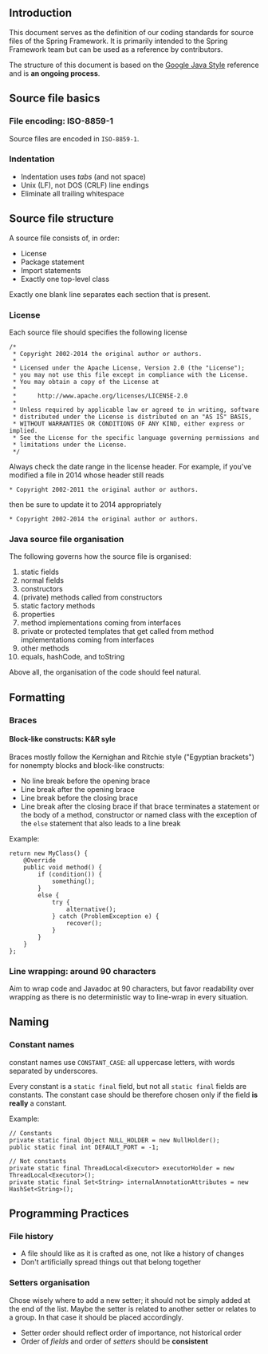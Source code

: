 ## Introduction

This document serves as the definition of our coding standards for source files of the Spring Framework. It is primarily intended to the Spring Framework team but can be used as a reference by contributors.

The structure of this document is based on the [Google Java Style](http://google-styleguide.googlecode.com/svn/trunk/javaguide.html) reference and is **an ongoing process**.

## Source file basics

### File encoding: ISO-8859-1 

Source files are encoded in `ISO-8859-1`.

### Indentation

* Indentation uses _tabs_ (and not space)
* Unix (LF), not DOS (CRLF) line endings
* Eliminate all trailing whitespace

## Source file structure

A source file consists of, in order:

* License
* Package statement
* Import statements
* Exactly one top-level class

Exactly one blank line separates each section that is present.

### License

Each source file should specifies the following license

	/*
	 * Copyright 2002-2014 the original author or authors.
	 *
	 * Licensed under the Apache License, Version 2.0 (the "License");
	 * you may not use this file except in compliance with the License.
	 * You may obtain a copy of the License at
	 *
	 *      http://www.apache.org/licenses/LICENSE-2.0
	 *
	 * Unless required by applicable law or agreed to in writing, software
	 * distributed under the License is distributed on an "AS IS" BASIS,
	 * WITHOUT WARRANTIES OR CONDITIONS OF ANY KIND, either express or implied.
	 * See the License for the specific language governing permissions and
	 * limitations under the License.
	 */

Always check the date range in the license header. For example, if you've modified a file in 2014 whose header still reads
```   
* Copyright 2002-2011 the original author or authors.
```
then be sure to update it to 2014 appropriately
```
* Copyright 2002-2014 the original author or authors.
```

### Java source file organisation

The following governs how the source file is organised:

1. static fields
1. normal fields
1. constructors
1. (private) methods called from constructors
1. static factory methods
1. properties
1. method implementations coming from interfaces
1. private or protected templates that get called from method implementations coming from interfaces
1. other methods
1. equals, hashCode, and toString

Above all, the organisation of the code should feel natural. 

## Formatting

### Braces

#### Block-like constructs: K&R syle

Braces mostly follow the Kernighan and Ritchie style ("Egyptian brackets") for nonempty blocks and block-like constructs:

* No line break before the opening brace
* Line break after the opening brace
* Line break before the closing brace
* Line break after the closing brace if that brace terminates a statement or the body of a method, constructor or named class with the exception of the `else` statement that also leads to a line break

Example:

```
return new MyClass() {
	@Override 
	public void method() {
		if (condition()) {
			something();
		}
		else {
			try {
				alternative();
			} catch (ProblemException e) {
				recover();
			}
		}
	}
};
```

### Line wrapping: around 90 characters

Aim to wrap code and Javadoc at 90 characters, but favor readability over wrapping as there is no deterministic way to line-wrap in every situation. 

## Naming

### Constant names

constant names use `CONSTANT_CASE`: all uppercase letters, with words separated by underscores. 

Every constant is a `static final` field, but not all `static final` fields are constants. The constant case should be therefore chosen only if the field **is really** a constant.

Example:

```
// Constants
private static final Object NULL_HOLDER = new NullHolder();
public static final int DEFAULT_PORT = -1;

// Not constants
private static final ThreadLocal<Executor> executorHolder = new ThreadLocal<Executor>();
private static final Set<String> internalAnnotationAttributes = new HashSet<String>();
```

## Programming Practices

### File history

* A file should like as it is crafted as one, not like a history of changes
* Don't artificially spread things out that belong together

### Setters organisation

Chose wisely where to add a new setter; it should not be simply added at the end of the list. Maybe the setter is related to another setter or relates to a group. In that case it should be placed accordingly.

* Setter order should reflect order of importance, not historical order
* Order of _fields_ and order of _setters_ should be **consistent**
